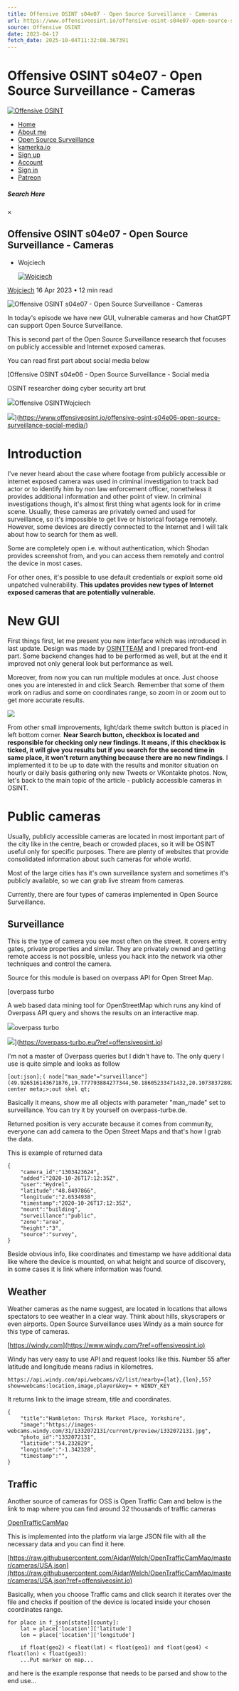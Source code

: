 ```yaml
---
title: Offensive OSINT s04e07 - Open Source Surveillance - Cameras
url: https://www.offensiveosint.io/offensive-osint-s04e07-open-source-surveillance-cameras/
source: Offensive OSINT
date: 2023-04-17
fetch_date: 2025-10-04T11:32:08.367391
---
```


# Offensive OSINT s04e07 - Open Source Surveillance - Cameras

[![Offensive OSINT](https://www.offensiveosint.io/content/images/2020/07/OffensiveOsint-logo-RGB-2.png)](https://www.offensiveosint.io)

* [Home](/)
* [About me](/about-me/)
* [Open Source Surveillance](https://www.os-surveillance.io)
* [kamerka.io](https://www.kamerka.io)
* [Sign up](/signup/)
* [Account](/account/)
* [Sign in](/signin/)
* [Patreon](https://patreon.com/offensiveosint)

##### Search Here

×

## Offensive OSINT s04e07 - Open Source Surveillance - Cameras

* Wojciech

  [![Wojciech](/content/images/size/w100/2023/02/OffensiveOsint-logo-RGB-2.png)](/author/wojciech/)

[Wojciech](/author/wojciech/)
16 Apr 2023 • 12 min read

![Offensive OSINT s04e07 - Open Source Surveillance - Cameras](/content/images/2023/04/paulo-silva-a7Gtlgpeq6w-unsplash.jpg)

In today's episode we have new GUI, vulnerable cameras and how ChatGPT can support Open Source Surveillance.

This is second part of the Open Source Surveillance research that focuses on publicly accessible and Internet exposed cameras.

You can read first part about social media below

[Offensive OSINT s04e06 - Open Source Surveillance - Social media

OSINT researcher doing cyber security art brut

![](https://www.offensiveosint.io/content/images/size/w256h256/2020/07/oo.png)Offensive OSINTWojciech

![](https://www.offensiveosint.io/content/images/2023/02/raphael-lopes-HVibVDQVwbM-unsplash.jpg)](https://www.offensiveosint.io/offensive-osint-s04e06-open-source-surveillance-social-media/)

# Introduction

I've never heard about the case where footage from publicly accessible or internet exposed camera was used in criminal investigation to track bad actor or to identify him by non law enforcement officer, nonetheless it provides additional information and other point of view. In criminal investigations though, it's almost first thing what agents look for in crime scene. Usually, these cameras are privately owned and used for surveillance, so it's impossible to get live or historical footage remotely. However, some devices are directly connected to the Internet and I will talk about how to search for them as well.

Some are completely open i.e. without authentication, which Shodan provides screenshot from, and you can access them remotely and control the device in most cases.

For other ones, it's possible to use default credentials or exploit some old unpatched vulnerability. **This updates provides new types of Internet exposed cameras that are potentially vulnerable.**

# New GUI

First things first, let me present you new interface which was introduced in last update. Design was made by [OSINTTEAM](https://www.osintteam.com/?ref=offensiveosint.io) and I prepared front-end part. Some backend changes had to be performed as well, but at the end it improved not only general look but performance as well.

Moreover, from now you can run multiple modules at once. Just choose ones you are interested in and click Search. Remember that some of them work on radius and some on coordinates range, so zoom in or zoom out to get more accurate results.

![](https://www.offensiveosint.io/content/images/2023/03/port3.png)

From other small improvements, light/dark theme switch button is placed in left bottom corner. **Near Search button, checkbox is located and responsible for checking only new findings. It means, if this checkbox is ticked, it will give you results but if you search for the second time in same place, it won't return anything because there are no new findings**. I implemented it to be up to date with the results and monitor situation on hourly or daily basis gathering only new Tweets or VKontakte photos. Now, let's back to the main topic of the article - publicly accessible cameras in OSINT.

# Public cameras

Usually, publicly accessible cameras are located in most important part of the city like in the centre, beach or crowded places, so it will be OSINT useful only for specific purposes. There are plenty of websites that provide consolidated information about such cameras for whole world.

Most of the large cities has it's own surveillance system and sometimes it's publicly available, so we can grab live stream from cameras.

Currently, there are four types of cameras implemented in Open Source Surveillance.

## Surveillance

This is the type of camera you see most often on the street. It covers entry gates, private properties and similar. They are privately owned and getting remote access is not possible, unless you hack into the network via other techniques and control the camera.

Source for this module is based on overpass API for Open Street Map.

[overpass turbo

A web based data mining tool for OpenStreetMap which runs any kind of Overpass API query and shows the results on an interactive map.

![](https://overpass-turbo.eu/turbo-439087fae60c1d26e3f58f9d3966e20a-favicon-32x32.png)overpass turbo

![](data:image/png;base64...)](https://overpass-turbo.eu/?ref=offensiveosint.io)

I'm not a master of Overpass queries but I didn't have to. The only query I use is quite simple and looks as follow

```
[out:json];( node["man_made"="surveillance"](49.926516143671876,19.777793884277344,50.18605233471432,20.107383728027344););out center meta;>;out skel qt;
```

Basically it means, show me all objects with parameter "man\_made" set to surveillance. You can try it by yourself on overpass-turbe.de.

Returned position is very accurate because it comes from community, everyone can add camera to the Open Street Maps and that's how I grab the data.

This is example of returned data

```
{
    "camera_id":"1303423624",
    "added":"2020-10-26T17:12:35Z",
    "user":"Hydrel",
    "latitude":"48.8497866",
    "longitude":"2.6534938",
    "timestamp":"2020-10-26T17:12:35Z",
    "mount":"building",
    "surveillance":"public",
    "zone":"area",
    "height":"3",
    "source":"survey",
}
```

Beside obvious info, like coordinates and timestamp we have additional data like where the device is mounted, on what height and source of discovery, in some cases it is link where information was found.

## Weather

Weather cameras as the name suggest, are located in locations that allows spectators to see weather in a clear way. Think about hills, skyscrapers or even airports. Open Source Surveillance uses Windy as a main source for this type of cameras.

[https://windy.com](https://www.windy.com/?ref=offensiveosint.io)

Windy has very easy to use API and request looks like this. Number 55 after latitude and longitude means radius in kilometres.

```
https://api.windy.com/api/webcams/v2/list/nearby={lat},{lon},55?show=webcams:location,image,player&key= + WINDY_KEY
```

It returns link to the image stream, title and coordinates.

```
{
    "title":"Hambleton: Thirsk Market Place, Yorkshire",
    "image":"https://images-webcams.windy.com/31/1332072131/current/preview/1332072131.jpg",
    "photo_id":"1332072131",
    "latitude":"54.232829",
    "longitude":"-1.342328",
    "timestamp":"",
}
```

## Traffic

Another source of cameras for OSS is Open Traffic Cam and below is the link to map where you can find around 32 thousands of traffic cameras

[OpenTrafficCamMap](http://otc.armchairresearch.org/map?ref=offensiveosint.io)

This is implemented into the platform via large JSON file with all the necessary data and you can find it here.

[https://raw.githubusercontent.com/AidanWelch/OpenTrafficCamMap/master/cameras/USA.json](https://raw.githubusercontent.com/AidanWelch/OpenTrafficCamMap/master/cameras/USA.json?ref=offensiveosint.io)

Basically, when you choose Traffic cams and click search it iterates over the file and checks if position of the device is located inside your chosen coordinates range.

```
for place in f_json[state][county]:
    lat = place['location']['latitude']
    lon = place['location']['longitude']

    if float(geo2) < float(lat) < float(geo1) and float(geo4) < float(lon) < float(geo3):
    ...Put marker on map...
```

and here is the example response that needs to be parsed and show to the end use...